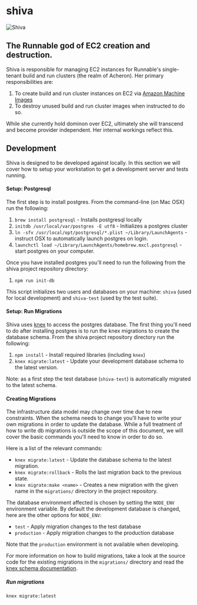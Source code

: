 # shiva

![Shiva](http://fc04.deviantart.net/fs71/i/2012/166/e/c/lord_shiva_by_satishverma-d53fzrp.jpg)

## The Runnable god of EC2 creation and destruction.

Shiva is responsible for managing EC2 instances for Runnable's single-tenant build and run clusters (the realm of Acheron). Her primary responsibilities are:

1. To create build and run cluster instances on EC2 via [Amazon Machine Images](http://docs.aws.amazon.com/AWSEC2/latest/UserGuide/AMIs.html)
2. To destroy unused build and run cluster images when instructed to do so.

While she currently hold dominon over EC2, ultimately she will transcend and become provider independent. Her internal workings reflect this.

## Development

Shiva is designed to be developed against locally. In this section we will cover
how to setup your workstation to get a development server and tests running.

#### Setup: Postgresql

The first step is to install postgres. From the command-line (on Mac OSX) run
the following:

1. `brew install postgresql` - Installs postgresql locally
2. `initdb /usr/local/var/postgres -E utf8` - Initializes a postgres cluster
3. `ln -sfv /usr/local/opt/postgresql/*.plist ~/Library/LaunchAgents` -
   instruct OSX to automatically launch postgres on login.
4. `launchctl load ~/Library/LaunchAgents/homebrew.mxcl.postgresql`  -
   start postgres on your computer.

Once you have installed postgres you'll need to run the following from the
shiva project repository directory:

1. `npm run init-db`

This script initializes two users and databases on your machine: `shiva` (used
for local development) and `shiva-test` (used by the test suite).

#### Setup: Run Migrations

Shiva uses [knex](https://www.npmjs.com/package/knex) to access the postgres
database. The first thing you'll need to do after installing postgres is to
run the knex migrations to create the database schema. From the shiva project
repository directory run the following:

1. `npm install` - Install required libraries (including `knex`)
2. `knex migrate:latest` - Update your development database schema to the latest
   version.

Note: as a first step the test database (`shiva-test`) is automatically migrated
to the latest schema.

#### Creating Migrations

The infrastructure data model may change over time due to new constraints. When
the schema needs to change you'll have to write your own migrations in order to
update the database. While a full treatment of how to write db migrations is
outside the scope of this document, we will cover the basic commands you'll need
to know in order to do so.

Here is a list of the relevant commands:

* `knex migrate:latest` - Update the database schema to the latest migration.
* `knex migrate:rollback` - Rolls the last migration back to the previous state.
* `knex migrate:make <name>` - Creates a new migration with the given name in
  the `migrations/` directory in the project repository.

The database environment affected is chosen by setting the `NODE_ENV`
environment variable. By default the development database is changed, here are
the other options for `NODE_ENV`:

* `test` - Apply migration changes to the test database
* `production` - Apply migration changes to the production database

Note that the `production` environment is not available when developing.

For more information on how to build migrations, take a look at the source code
for the existing migrations in the `migrations/` directory and read the
[knex schema documentation](http://knexjs.org/#Schema).


##### Run migrations

`knex migrate:latest`
